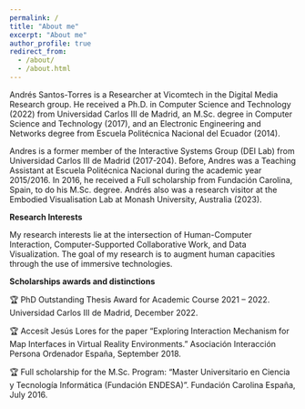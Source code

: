 ```yaml
---
permalink: /
title: "About me"
excerpt: "About me"
author_profile: true
redirect_from: 
  - /about/
  - /about.html
---
```


Andrés Santos-Torres is a Researcher at Vicomtech in the Digital Media Research group. He received a Ph.D. in Computer Science and Technology (2022) from Universidad Carlos III de Madrid, an M.Sc. degree in Computer Science and Technology (2017), and an Electronic Engineering and Networks degree from Escuela Politécnica Nacional del Ecuador (2014).

Andres is a former member of the Interactive Systems Group (DEI Lab) from Universidad Carlos III de Madrid (2017-204). Before, Andres was a Teaching Assistant at Escuela Politécnica Nacional during the academic year 2015/2016. In 2016, he received a Full scholarship from Fundación Carolina, Spain, to do his M.Sc. degree. Andrés also was a research visitor at the Embodied Visualisation Lab at Monash University, Australia (2023).

**Research Interests**

My research interests lie at the intersection of Human-Computer Interaction, Computer-Supported Collaborative Work, and Data Visualization. The goal of my research is to augment human capacities through the use of immersive technologies.

**Scholarships awards and distinctions**

:trophy: PhD Outstanding Thesis Award for Academic Course 2021 – 2022. Universidad Carlos III de Madrid, December 2022.

:trophy: Accesít Jesús Lores for the paper “Exploring Interaction Mechanism for Map Interfaces in Virtual Reality Environments.” Asociación Interacción Persona Ordenador España, September 2018.

:trophy: Full scholarship for the M.Sc. Program: “Master Universitario en Ciencia y Tecnología Informática (Fundación ENDESA)”. Fundación Carolina España, July 2016.
